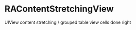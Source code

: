 RAContentStretchingView
=======================

UIView content stretching / grouped table view cells done right